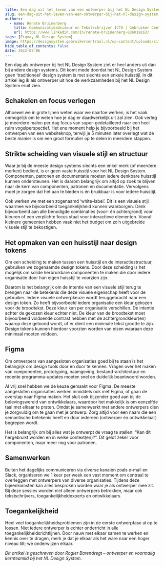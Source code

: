 ```yaml
---
title: Een dag uit het leven van een ontwerper bij het NL Design System
slug: een-dag-uit-het-leven-van-een-ontwerper-bij-het-nl-design-system
authors:
  - name: Renate Bruinenberg
    title: Communicatieadviseur en Tekstschrijver ICTU | Gebruiker Centraal
    url: https://www.linkedin.com/in/renate-bruinenberg-886019163/
tags: [Figma, NL Design System]
image: https://designsystem.gebruikercentraal.nl/wp-content/uploads/sites/26/2022/06/Bryan-de-Jong.jpeg
hide_table_of_contents: false
date: 2022-07-06
---
```


Een dag als ontwerper bij het NL Design System ziet er heel anders uit dan bij andere design systems. Dit komt mede doordat het NL Design System geen ‘traditioneel’ design system is met slechts een enkele huisstijl. In dit artikel leg ik als ontwerper uit hoe de werkzaamheden bij het NL Design System eruit zien.

<!-- truncate -->

## Schakelen en focus verlegen

Alhoewel we in grote lijnen weten waar we naartoe werken, is het vaak onmogelijk om te weten hoe je dag er daadwerkelijk uit zal zien. Ook verleg je meerdere malen per dag focus van super-gedetailleerd naar een heel ruim vogelperspectief. Het ene moment help je bijvoorbeeld bij het ontwerpen van een websiteknop, terwijl je 5 minuten later overlegt wat de beste manier is om een groot formulier op te delen in meerdere stappen.

## Strikte scheiding van visuele stijl en structuur

Waar je bij de meeste design systems slechts een enkel merk (of meerdere merken) bedient, is er geen vaste huisstijl voor het NL Design System. Componenten, patronen en documentatie moeten iedere denkbare huisstijl kunnen ondersteunen. Het is daarom belangrijk om altijd op zoek te blijven naar de kern van componenten, patronen en documentatie. Vervolgens moet je zorgen dat het aan te bieden is én bruikbaar is voor iedere huisstijl.

Ook werken we met een zogenaamd ‘white-label’. Dit is een visuele stijl waarmee we bijvoorbeeld toegankelijkheid kunnen waarborgen. Denk bijvoorbeeld aan alle benodigde combinaties (voor- én achtergrond) voor kleuren of een verplichte focus staat voor interactieve elementen. Vooral kleinere gemeenten hebben vaak niet het budget om zo’n uitgebreide visuele stijl te bekostigen.

## Het opmaken van een huisstijl naar design tokens

Om een scheiding te maken tussen een huisstijl en de interactiestructuur, gebruiken we zogenaamde design tokens. Door deze scheiding is het mogelijk om solide herbruikbare componenten te maken die door iedere organisatie door hun eigen huisstijl te voorzien zijn.

Daarom is het belangrijk om de intentie van een visuele stijl terug te brengen naar de betekenis die deze visuele eigenschap heeft voor de gebruiker. Iedere visuele ontwerpkeuze wordt teruggebracht naar een design token. Zo heeft bijvoorbeeld iedere organisatie een kleur gekozen voor de broodtekst. Deze kleur kan per organisatie verschillen. De intentie achter de gekozen kleur echter niet. De kleur van de broodtekst moet bijvoorbeeld voldoende contrast hebben met de achtergrondkleur(en) waarop deze getoond wordt, of er dient een minimale tekst grootte te zijn. Design tokens kunnen hierdoor voorzien worden van eisen waaraan deze minimaal moeten voldoen.

## Figma

Om ontwerpers van aangesloten organisaties goed bij te staan is het belangrijk om design tools door en door te kennen. Vragen over het maken van componenten, prototyping, naamgeving, bestand-architectuur en recente programma-updates moeten snel en duidelijk beantwoord worden.

Al vrij snel hebben we de keuze gemaakt voor Figma. De meeste aangesloten organisaties werken inmiddels ook met Figma, of gaan de overstap naar Figma maken. Het sluit ook bijzonder goed aan bij de belevingswereld van ontwikkelaars, waardoor het makkelijk is om eenzelfde taal met elkaar te praten. Omdat je samenwerkt met andere ontwerpers dien je zorgvuldig om te gaan met je ontwerp. Zorg altijd voor een naam die een semantische betekenis heeft en door iedereen (ontwerper én ontwikkelaar) begrepen wordt.

Het is belangrijk om bij alles wat je ontwerpt de vraag te stellen: “Kan dit hergebruikt worden en in welke context(en)?”. Dit geldt zeker voor componenten, maar meer nog voor patronen.

## Samenwerken

Buiten het dagelijks communiceren via diverse kanalen zoals e-mail en Slack, organiseren we 1 keer per week een vast moment om centraal te overleggen met ontwerpers van diverse organisaties. Tijdens deze bijeenkomsten kan alles besproken worden waar je als ontwerper mee zit. Bij deze sessies worden niet alleen ontwerpers betrokken, maar ook tekstschrijvers, toegankelijkheidexperts en ontwikkelaars.

## Toegankelijkheid

Heel veel toegankelijkheidsproblemen zijn in de eerste ontwerpfase al op te lossen. Niet iedere ontwerper is echter onderricht in alle toegankelijkheidsrichtlijnen. Door nauw met elkaar samen te werken en kennis over te dragen, merk je dat je elkaar als het ware naar een hoger niveau tilt; we onderwijzen elkaar.

_Dit artikel is geschreven door Rogier Barendregt – ontwerper en voormalig kernteamlid bij het NL Design System._
